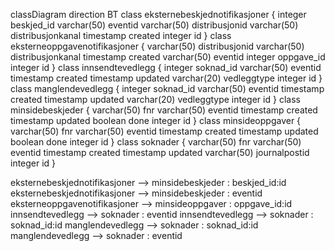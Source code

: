 classDiagram
direction BT
class eksternebeskjednotifikasjoner {
integer beskjed_id
varchar(50) eventid
varchar(50) distribusjonid
varchar(50) distribusjonkanal
timestamp created
integer id
}
class eksterneoppgavenotifikasjoner {
varchar(50) distribusjonid
varchar(50) distribusjonkanal
timestamp created
varchar(50) eventid
integer oppgave_id
integer id
}
class innsendtevedlegg {
integer soknad_id
varchar(50) eventid
timestamp created
timestamp updated
varchar(20) vedleggtype
integer id
}
class manglendevedlegg {
integer soknad_id
varchar(50) eventid
timestamp created
timestamp updated
varchar(20) vedleggtype
integer id
}
class minsidebeskjeder {
varchar(50) fnr
varchar(50) eventid
timestamp created
timestamp updated
boolean done
integer id
}
class minsideoppgaver {
varchar(50) fnr
varchar(50) eventid
timestamp created
timestamp updated
boolean done
integer id
}
class soknader {
varchar(50) fnr
varchar(50) eventid
timestamp created
timestamp updated
varchar(50) journalpostid
integer id
}

eksternebeskjednotifikasjoner -->  minsidebeskjeder : beskjed_id:id
eksternebeskjednotifikasjoner -->  minsidebeskjeder : eventid
eksterneoppgavenotifikasjoner -->  minsideoppgaver : oppgave_id:id
innsendtevedlegg -->  soknader : eventid
innsendtevedlegg -->  soknader : soknad_id:id
manglendevedlegg -->  soknader : soknad_id:id
manglendevedlegg -->  soknader : eventid